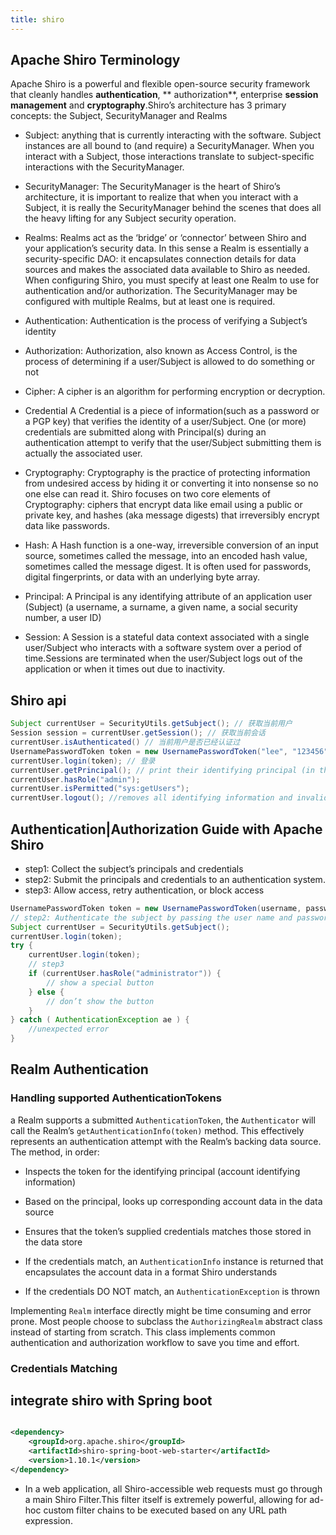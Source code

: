 ```yaml
---
title: shiro
---
```


## Apache Shiro Terminology

Apache Shiro is a powerful and flexible open-source security framework that cleanly handles **authentication**, **
authorization**, enterprise **session management** and **cryptography**.Shiro’s architecture has 3 primary concepts: the
Subject, SecurityManager and Realms

- Subject: anything that is currently interacting with the software. Subject instances are all bound to (and require) a
  SecurityManager. When you interact with a Subject, those interactions translate to subject-specific interactions with
  the SecurityManager.

- SecurityManager: The SecurityManager is the heart of Shiro’s architecture, it is important to realize that when you
  interact with a Subject, it is really the SecurityManager behind the scenes that does all the heavy lifting for any
  Subject security operation.

- Realms: Realms act as the ‘bridge’ or ‘connector’ between Shiro and your application’s security data. In this sense a
  Realm is essentially a security-specific DAO: it encapsulates connection details for data sources and makes the
  associated data available to Shiro as needed. When configuring Shiro, you must specify at least one Realm to use for
  authentication and/or authorization. The SecurityManager may be configured with multiple Realms, but at least one is
  required.

- Authentication: Authentication is the process of verifying a Subject’s identity

- Authorization: Authorization, also known as Access Control, is the process of determining if a user/Subject is allowed
  to do something or not

- Cipher: A cipher is an algorithm for performing encryption or decryption.

- Credential A Credential is a piece of information(such as a password or a PGP key) that verifies the identity of a
  user/Subject. One (or more) credentials are submitted along with Principal(s) during an authentication attempt to
  verify that the user/Subject submitting them is actually the associated user.

- Cryptography: Cryptography is the practice of protecting information from undesired access by hiding it or converting
  it into nonsense so no one else can read it. Shiro focuses on two core elements of Cryptography: ciphers that encrypt
  data like email using a public or private key, and hashes (aka message digests) that irreversibly encrypt data like
  passwords.

- Hash: A Hash function is a one-way, irreversible conversion of an input source, sometimes called the message, into an
  encoded hash value, sometimes called the message digest. It is often used for passwords, digital fingerprints, or data
  with an underlying byte array.

- Principal: A Principal is any identifying attribute of an application user (Subject) (a username, a surname, a given
  name, a social security number, a user ID)

- Session: A Session is a stateful data context associated with a single user/Subject who interacts with a software
  system over a period of time.Sessions are terminated when the user/Subject logs out of the application or when it
  times out due to inactivity.

## Shiro api

```java
Subject currentUser = SecurityUtils.getSubject(); // 获取当前用户
Session session = currentUser.getSession(); // 获取当前会话
currentUser.isAuthenticated() // 当前用户是否已经认证过
UsernamePasswordToken token = new UsernamePasswordToken("lee", "123456");
currentUser.login(token); // 登录
currentUser.getPrincipal(); // print their identifying principal (in this case, a username)
currentUser.hasRole("admin");
currentUser.isPermitted("sys:getUsers");
currentUser.logout(); //removes all identifying information and invalidates their session too 
```

## Authentication|Authorization Guide with Apache Shiro

- step1: Collect the subject’s principals and credentials
- step2: Submit the principals and credentials to an authentication system.
- step3: Allow access, retry authentication, or block access

```java
UsernamePasswordToken token = new UsernamePasswordToken(username, password); // step1
// step2: Authenticate the subject by passing the user name and password token into the login method
Subject currentUser = SecurityUtils.getSubject();
currentUser.login(token);
try {
    currentUser.login(token);
    // step3
    if (currentUser.hasRole("administrator")) {
        // show a special button
    } else {
        // don’t show the button
    }
} catch ( AuthenticationException ae ) {
    //unexpected error
}

```

## Realm Authentication

### Handling supported AuthenticationTokens

a Realm supports a submitted `AuthenticationToken`, the `Authenticator` will call the
Realm’s `getAuthenticationInfo(token)` method. This effectively represents an authentication attempt with the Realm’s
backing data source. The method, in order:

- Inspects the token for the identifying principal (account identifying information)

- Based on the principal, looks up corresponding account data in the data source

- Ensures that the token’s supplied credentials matches those stored in the data store

- If the credentials match, an `AuthenticationInfo` instance is returned that encapsulates the account data in a format
  Shiro understands

- If the credentials DO NOT match, an `AuthenticationException` is thrown

Implementing `Realm` interface directly might be time consuming and error prone. Most people choose to subclass the
`AuthorizingRealm` abstract class instead of starting from scratch. This class implements common authentication and
authorization workflow to save you time and effort.

### Credentials Matching


## integrate shiro with Spring boot

```xml

<dependency>
    <groupId>org.apache.shiro</groupId>
    <artifactId>shiro-spring-boot-web-starter</artifactId>
    <version>1.10.1</version>
</dependency>
```

- In a web application, all Shiro-accessible web requests must go through a main Shiro Filter.This filter itself is
  extremely powerful, allowing for ad-hoc custom filter chains to be executed based on any URL path expression.



